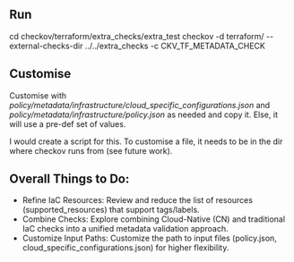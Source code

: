 ## Run
cd checkov/terraform/extra_checks/extra_test
checkov -d terraform/ --external-checks-dir ../../extra_checks -c CKV_TF_METADATA_CHECK 

## Customise

Customise with *policy/metadata/infrastructure/cloud_specific_configurations.json* and *policy/metadata/infrastructure/policy.json* as needed and copy it. Else, it will use a pre-def set of values. 

I would create a script for this. To customise a file, it needs to be in the dir where checkov runs from (see future work).

## Overall Things to Do:

- Refine IaC Resources: Review and reduce the list of resources (supported_resources) that support tags/labels.
- Combine Checks: Explore combining Cloud-Native (CN) and traditional IaC checks into a unified metadata validation approach.
- Customize Input Paths: Customize the path to input files (policy.json, cloud_specific_configurations.json) for higher flexibility.